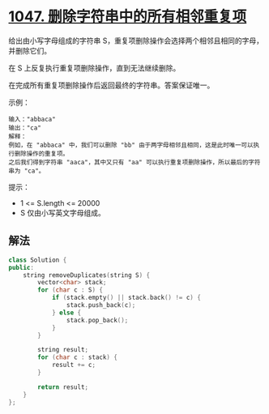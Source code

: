 # [1047. 删除字符串中的所有相邻重复项](https://leetcode-cn.com/problems/remove-all-adjacent-duplicates-in-string/)
给出由小写字母组成的字符串 S，重复项删除操作会选择两个相邻且相同的字母，并删除它们。

在 S 上反复执行重复项删除操作，直到无法继续删除。

在完成所有重复项删除操作后返回最终的字符串。答案保证唯一。

 

示例：
```
输入："abbaca"
输出："ca"
解释：
例如，在 "abbaca" 中，我们可以删除 "bb" 由于两字母相邻且相同，这是此时唯一可以执行删除操作的重复项。
之后我们得到字符串 "aaca"，其中又只有 "aa" 可以执行重复项删除操作，所以最后的字符串为 "ca"。
``` 

提示：

* 1 <= S.length <= 20000
* S 仅由小写英文字母组成。
## 解法
```c++
class Solution {
public:
    string removeDuplicates(string S) {
        vector<char> stack;
        for (char c : S) {
            if (stack.empty() || stack.back() != c) {
                stack.push_back(c);
            } else {
                stack.pop_back();
            }
        }

        string result;
        for (char c : stack) {
            result += c;
        }

        return result;
    }
};
```
